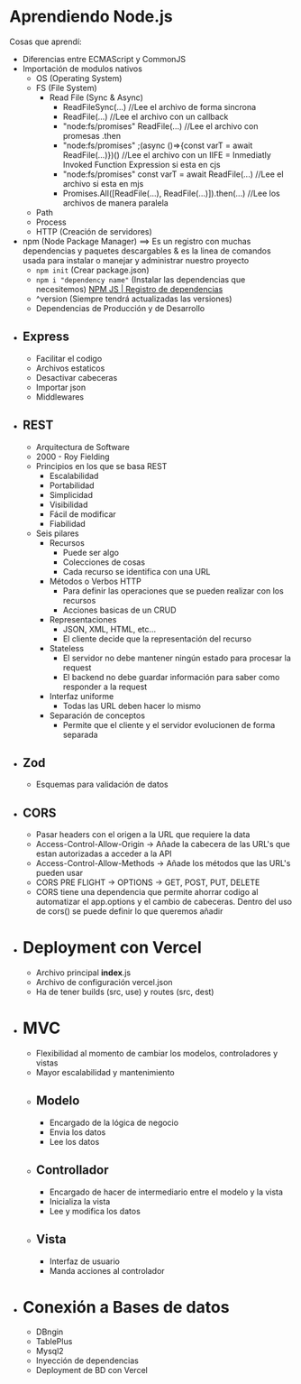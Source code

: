 # Aprendiendo Node.js

Cosas que aprendí:

- Diferencias entre ECMAScript y CommonJS
- Importación de modulos nativos
    - OS (Operating System)
    - FS (File System)
        - Read File (Sync & Async)
            - ReadFileSync(...) //Lee el archivo de forma sincrona
            - ReadFile(...) //Lee el archivo con un callback
            - "node:fs/promises" ReadFile(...) //Lee el archivo con promesas .then
            - "node:fs/promises" ;(async ()=>{const varT = await ReadFile(...)})() //Lee el archivo con un IIFE = Inmediatly Invoked Function Expression si esta en cjs
            - "node:fs/promises" const varT = await ReadFile(...) //Lee el archivo si esta en mjs
            - Promises.All([ReadFile(...), ReadFile(...)]).then(...) //Lee los archivos de manera paralela
    - Path
    - Process
    - HTTP (Creación de servidores)
- npm (Node Package Manager) ==> Es un registro con muchas dependencias y paquetes descargables & es la linea de comandos usada para instalar o manejar y administrar nuestro proyecto
    - <code>npm init</code> (Crear package.json)
    - <code>npm i "dependency name"</code> (Instalar las dependencias que necesitemos) [NPM JS | Registro de dependencias](https://www.npmjs.com/)
    - ^version (Siempre tendrá actualizadas las versiones)
    - Dependencias de Producción y de Desarrollo
- ## Express
    - Facilitar el codigo
    - Archivos estaticos
    - Desactivar cabeceras
    - Importar json
    - Middlewares
- ## REST
    - Arquitectura de Software
    - 2000 - Roy Fielding
    - Principios en los que se basa REST
        - Escalabilidad
        - Portabilidad
        - Simplicidad
        - Visibilidad
        - Fácil de modificar
        - Fiabilidad
    - Seis pilares
        - Recursos
            - Puede ser algo
            - Colecciones de cosas
            - Cada recurso se identifica con una URL
        - Métodos o Verbos HTTP
            - Para definir las operaciones que se pueden realizar con los recursos
            - Acciones basicas de un CRUD
        - Representaciones
            - JSON, XML, HTML, etc...
            - El cliente decide que la representación del recurso
        - Stateless
            - El servidor no debe mantener ningún estado para procesar la request
            - El backend no debe guardar información para saber como responder a la request
        - Interfaz uniforme
            - Todas las URL deben hacer lo mismo
        - Separación de conceptos
            - Permite que el cliente y el servidor evolucionen de forma separada
- ## Zod
    - Esquemas para validación de datos
- ## CORS
    - Pasar headers con el origen a la URL que requiere la data
    - Access-Control-Allow-Origin -> Añade la cabecera de las URL's que estan autorizadas a acceder a la API
    - Access-Control-Allow-Methods -> Añade los métodos que las URL's pueden usar
    - CORS PRE FLIGHT -> OPTIONS -> GET, POST, PUT, DELETE
    - CORS tiene una dependencia que permite ahorrar codigo al automatizar el app.options y el cambio de cabeceras. Dentro del uso de cors() se puede definir lo que queremos añadir
- # Deployment con Vercel
    - Archivo principal **index**.js
    - Archivo de configuración vercel.json
    - Ha de tener builds (src, use) y routes (src, dest)
- # MVC
    - Flexibilidad al momento de cambiar los modelos, controladores y vistas
    - Mayor escalabilidad y mantenimiento
    - ## Modelo
        - Encargado de la lógica de negocio
        - Envia los datos
        - Lee los datos
    - ## Controllador
        - Encargado de hacer de intermediario entre el modelo y la vista
        - Inicializa la vista
        - Lee y modifica los datos
    - ## Vista
        - Interfaz de usuario
        - Manda acciones al controlador
- # Conexión a Bases de datos
    - DBngin
    - TablePlus
    - Mysql2
    - Inyección de dependencias
    - Deployment de BD con Vercel